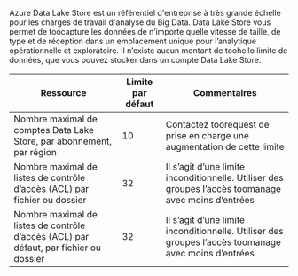 Azure Data Lake Store est un référentiel d'entreprise à très grande échelle pour les charges de travail d'analyse du Big Data. Data Lake Store vous permet de toocapture les données de n’importe quelle vitesse de taille, de type et de réception dans un emplacement unique pour l’analytique opérationnelle et exploratoire. Il n’existe aucun montant de toohello limite de données, que vous pouvez stocker dans un compte Data Lake Store.

| **Ressource** | **Limite par défaut** | **Commentaires** |
| --- | --- | --- |
| Nombre maximal de comptes Data Lake Store, par abonnement, par région |10 | Contactez toorequest de prise en charge une augmentation de cette limite |
| Nombre maximal de listes de contrôle d’accès (ACL) par fichier ou dossier |32 | Il s’agit d’une limite inconditionnelle. Utiliser des groupes l’accès toomanage avec moins d’entrées |
| Nombre maximal de listes de contrôle d’accès (ACL) par défaut, par fichier ou dossier |32 | Il s’agit d’une limite inconditionnelle. Utiliser des groupes l’accès toomanage avec moins d’entrées |
